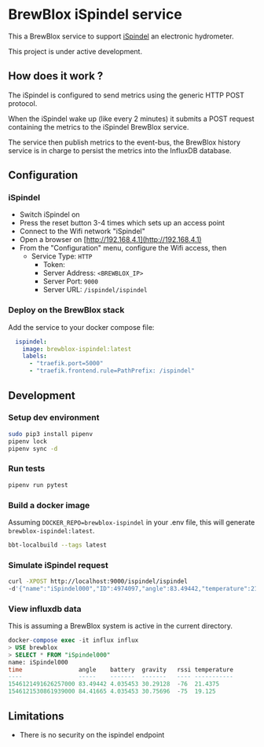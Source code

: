 # BrewBlox iSpindel service

This a BrewBlox service to support [iSpindel](https://github.com/universam1/iSpindel/)
an electronic hydrometer.


This project is under active development.


## How does it work ?

The iSpindel is configured to send metrics using the generic HTTP POST protocol.

When the iSpindel wake up (like every 2 minutes) it submits a POST request containing the metrics to the iSpindel BrewBlox service.

The service then publish metrics to the event-bus, the BrewBlox history service is in charge to persist the metrics into the InfluxDB database.

## Configuration

### iSpindel

- Switch iSpindel on
- Press the reset button 3-4 times which sets up an access point
- Connect to the Wifi network "iSpindel"
- Open a browser on [http://192.168.4.1](http://192.168.4.1)
- From the "Configuration" menu, configure the Wifi access, then
  - Service Type: `HTTP`
    - Token:
    - Server Address: `<BREWBLOX_IP>`
    - Server Port: `9000`
    - Server URL: `/ispindel/ispindel`


### Deploy on the BrewBlox stack

Add the service to your docker compose file:
```yaml
  ispindel:
    image: brewblox-ispindel:latest
    labels:
      - "traefik.port=5000"
      - "traefik.frontend.rule=PathPrefix: /ispindel"
```

## Development

### Setup dev environment

```bash
sudo pip3 install pipenv
pipenv lock
pipenv sync -d
```

### Run tests

```bash
pipenv run pytest
```

### Build a docker image

Assuming `DOCKER_REPO=brewblox-ispindel` in your .env file, this will generate `brewblox-ispindel:latest`.

```bash
bbt-localbuild --tags latest
```

### Simulate iSpindel request

```bash
curl -XPOST http://localhost:9000/ispindel/ispindel
-d'{"name":"iSpindel000","ID":4974097,"angle":83.49442,"temperature":21.4375,"temp_units":"C","battery":4.035453,"gravity":30.29128,"interval":60,"RSSI":-76}'
```

### View influxdb data

This is assuming a BrewBlox system is active in the current directory.

```sql
docker-compose exec -it influx influx
> USE brewblox
> SELECT * FROM "iSpindel000"
name: iSpindel000
time                angle    battery  gravity   rssi temperature
----                -----    -------  -------   ---- -----------
1546121491626257000 83.49442 4.035453 30.29128  -76  21.4375
1546121530861939000 84.41665 4.035453 30.75696  -75  19.125

```

## Limitations

- There is no security on the ispindel endpoint

